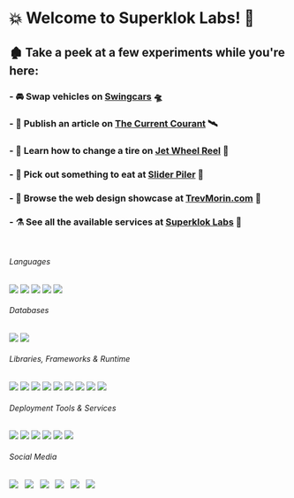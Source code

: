 # :boom: Welcome to Superklok Labs! :dash:

## :derelict_house: Take a peek at a few experiments while you're here:

### - :oncoming_automobile: Swap vehicles on [Swingcars][swingcars] :flying_saucer:
### - :satellite: Publish an article on [The Current Courant][currentcourant] :artificial_satellite:
### - :flight_departure: Learn how to change a tire on [Jet Wheel Reel][jetwheelreel] :flight_arrival:
### - :convenience_store: Pick out something to eat at [Slider Piler][sliderpiler] :hamburger:
### - :milky_way: Browse the web design showcase at [TrevMorin.com][trevmorin] :stars:
### - :alembic: See all the available services at [Superklok Labs][superkloklabs] :test_tube:

<br />

###### Languages

[<img src="https://img.shields.io/badge/JavaScript-323330?style=for-the-badge&logo=javascript&logoColor=F7DF1E" />][javascript] [<img src="https://img.shields.io/badge/CSS3-1572B6?style=for-the-badge&logo=css3&logoColor=white" />][css] [<img src="https://img.shields.io/badge/HTML5-E34F26?style=for-the-badge&logo=html5&logoColor=white" />][html] [<img src="https://img.shields.io/badge/json-5E5C5C?style=for-the-badge&logo=json&logoColor=white" />][json] [<img src="https://img.shields.io/badge/Markdown-000000?style=for-the-badge&logo=markdown&logoColor=white" />][markdown]

###### Databases

[<img src="https://img.shields.io/badge/MongoDB-white?style=for-the-badge&logo=mongodb&logoColor=4EA94B" />][mongo] [<img src="https://img.shields.io/badge/firebase-ffca28?style=for-the-badge&logo=firebase&logoColor=black" />][firebase]

###### Libraries, Frameworks & Runtime

[<img src="https://img.shields.io/badge/React-20232A?style=for-the-badge&logo=react&logoColor=61DAFB" />][react] [<img src="https://img.shields.io/badge/Redux-593D88?style=for-the-badge&logo=redux&logoColor=white" />][redux] [<img src="https://img.shields.io/badge/React_Router-CA4245?style=for-the-badge&logo=react-router&logoColor=white" />][reactrouter] [<img src="https://img.shields.io/badge/Express.js-000000?style=for-the-badge&logo=express&logoColor=white" />][express] [<img src="https://img.shields.io/badge/Material--UI-0081CB?style=for-the-badge&logo=material-ui&logoColor=white" />][materialui] [<img src="https://img.shields.io/badge/Chart.js-FF6384?style=for-the-badge&logo=chartdotjs&logoColor=white" />][chartjs] [<img src="https://img.shields.io/badge/Bootstrap-563D7C?style=for-the-badge&logo=bootstrap&logoColor=white" />][bootstrap] [<img src="https://img.shields.io/badge/Node.js-339933?style=for-the-badge&logo=nodedotjs&logoColor=white" />][node] [<img src="https://img.shields.io/badge/npm-CB3837?style=for-the-badge&logo=npm&logoColor=white" />][npm]

###### Deployment Tools & Services

[<img src="https://img.shields.io/badge/kubernetes-326ce5.svg?&style=for-the-badge&logo=kubernetes&logoColor=white" />][kubernetes] [<img src="https://img.shields.io/badge/Docker-2CA5E0?style=for-the-badge&logo=docker&logoColor=white" />][docker] [<img src="https://img.shields.io/badge/Nginx-009639?style=for-the-badge&logo=nginx&logoColor=white" />][nginx] [<img src="https://img.shields.io/static/v1?style=for-the-badge&message=Let%E2%80%99s+Encrypt&color=003A70&logo=Let%E2%80%99s+Encrypt&logoColor=FFFFFF&label=" />][letsencrypt] [<img src="https://img.shields.io/static/v1?style=for-the-badge&message=Vultr&color=007BFC&logo=Vultr&logoColor=FFFFFF&label=" />][vultr] [<img src="https://img.shields.io/badge/Amazon_AWS-232F3E?style=for-the-badge&logo=amazon-aws&logoColor=white" />][aws]

###### Social Media

[<img src="public/assets/img/iconYT.ico" />][youtube] &nbsp; [<img src="public/assets/img/iconTT.ico" />][tiktok] &nbsp; [<img src="public/assets/img/iconIG.ico" />][instagram] &nbsp; [<img src="public/assets/img/iconSC.ico" />][soundcloud] &nbsp; [<img src="public/assets/img/iconAM.ico" />][audiomack] &nbsp; [<img src="public/assets/img/iconBC.ico" />][bandcamp]

<br />
<br />

[swingcars]: http://www.swingcars.net/
[currentcourant]: http://currentcourant.com/
[jetwheelreel]: http://www.jetwheelreel.com/
[sliderpiler]: http://www.sliderpiler.com/
[trevmorin]: http://www.trevmorin.com/
[superkloklabs]: http://superkloklabs.com/
[javascript]: https://developer.mozilla.org/en-US/docs/Web/JavaScript
[css]: https://developer.mozilla.org/en-US/docs/Web/CSS
[html]: https://developer.mozilla.org/en-US/docs/Web/HTML
[json]: https://developer.mozilla.org/en-US/docs/Web/JavaScript/Reference/Global_Objects/JSON
[markdown]: https://www.markdownguide.org/getting-started/
[mongo]: https://docs.mongodb.com/
[firebase]: https://firebase.google.com/docs
[react]: https://reactjs.org/docs/getting-started.html
[redux]: https://react-redux.js.org/introduction/getting-started
[reactrouter]: https://reactrouter.com/web/guides/quick-start
[materialui]: https://v4.mui.com/getting-started/installation/
[chartjs]: https://www.chartjs.org/docs/latest/getting-started/installation.html
[express]: https://expressjs.com/en/guide/routing.html
[bootstrap]: https://getbootstrap.com/docs/5.0/getting-started/introduction/
[node]: https://nodejs.org/en/docs/guides/
[npm]: https://docs.npmjs.com/cli/v7/commands/npm
[kubernetes]: https://kubernetes.io/docs/home/
[docker]: https://docs.docker.com/
[nginx]: https://docs.nginx.com/
[letsencrypt]: https://certbot.eff.org/
[vultr]: https://www.vultr.com/
[aws]: https://aws.amazon.com/
[youtube]: https://www.youtube.com/channel/UCNnuDVs9xXqT5PrbL-uP7Vw/featured
[tiktok]: https://www.tiktok.com/@superklok?
[instagram]: https://www.instagram.com/superkloklabs/
[soundcloud]: https://soundcloud.com/user-166803901
[audiomack]: https://audiomack.com/superklok
[bandcamp]: https://superklok.bandcamp.com/